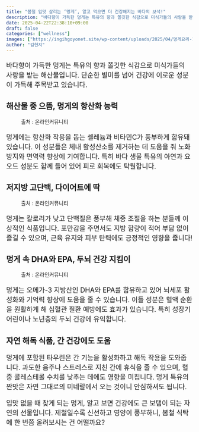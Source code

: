 ```yaml
---
title: "봄철 입맛 살리는 ‘멍게’, 알고 먹으면 더 건강해지는 바다의 보석!"
description: "바다향이 가득한 멍게는 특유의 향과 쫄깃한 식감으로 미식가들의 사랑을 받는 해산물입니다. 단순한 별미를 넘어 건강에 이로운 성분이 가득해 주목받고 있습니다."
date: 2025-04-22T22:38:10+09:00
draft: false
categories: ["wellness"]
images: ["https://ingihgoyonet.site/wp-content/uploads/2025/04/멍게요리-1024x683.png", "https://ingihgoyonet.site/wp-content/uploads/2025/04/멍게-1024x683.png", "https://ingihgoyonet.site/wp-content/uploads/2025/04/멍게잡기-1024x683.png"]
author: "김현지"
---
```


<p style="font-size:18px">바다향이 가득한 멍게는 특유의 향과 쫄깃한 식감으로 미식가들의 사랑을 받는 해산물입니다. 단순한 별미를 넘어 건강에 이로운 성분이 가득해 주목받고 있습니다.</p> <h2 >해산물 중 으뜸, 멍게의 항산화 능력</h2> <figure ><img src="https://ingihgoyonet.site/wp-content/uploads/2025/04/멍게요리-1024x683.png" alt="" style="aspect-ratio:16/9;object-fit:cover"/><figcaption >출처 : 온라인커뮤니티</figcaption></figure> <p style="font-size:18px">멍게에는 항산화 작용을 돕는 셀레늄과 비타민C가 풍부하게 함유돼 있습니다. 이 성분들은 체내 활성산소를 제거하는 데 도움을 줘 노화 방지와 면역력 향상에 기여합니다. 특히 바다 생물 특유의 아연과 요오드 성분도 함께 들어 있어 피로 회복에도 탁월합니다.</p> <h2 >저지방 고단백, 다이어트에 딱</h2> <figure ><img src="https://ingihgoyonet.site/wp-content/uploads/2025/04/멍게-1024x683.png" alt="" /><figcaption >출처 : 온라인커뮤니티</figcaption></figure> <p style="font-size:18px">멍게는 칼로리가 낮고 단백질은 풍부해 체중 조절을 하는 분들께 이상적인 식품입니다. 포만감을 주면서도 지방 함량이 적어 부담 없이 즐길 수 있으며, 근육 유지와 피부 탄력에도 긍정적인 영향을 줍니다!</p> <h2 >멍게 속 DHA와 EPA, 두뇌 건강 지킴이</h2> <figure ><img src="https://ingihgoyonet.site/wp-content/uploads/2025/04/멍게잡기-1024x683.png" alt="" style="aspect-ratio:16/9;object-fit:cover"/><figcaption >출처 : 온라인커뮤니티</figcaption></figure> <p style="font-size:18px">멍게는 오메가-3 지방산인 DHA와 EPA를 함유하고 있어 뇌세포 활성화와 기억력 향상에 도움을 줄 수 있습니다. 이들 성분은 혈액 순환을 원활하게 해 심혈관 질환 예방에도 효과가 있습니다. 특히 성장기 어린이나 노년층의 두뇌 건강에 유익합니다.</p> <h2 >자연 해독 식품, 간 건강에도 도움</h2> <p style="font-size:18px">멍게에 포함된 타우린은 간 기능을 활성화하고 해독 작용을 도와줍니다. 과도한 음주나 스트레스로 지친 간에 휴식을 줄 수 있으며, 혈중 콜레스테롤 수치를 낮추는 데에도 영향을 미칩니다. 멍게 특유의 짠맛은 자연 그대로의 미네랄에서 오는 것이니 안심하셔도 됩니다.</p> <p style="font-size:18px">입맛 없을 때 찾게 되는 멍게, 알고 보면 건강에도 큰 보탬이 되는 자연의 선물입니다. 제철일수록 신선하고 영양이 풍부하니, 봄철 식탁에 한 번쯤 올려보시는 건 어떨까요?</p>